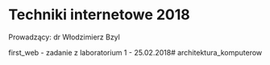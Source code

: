 # Techniki internetowe 2018
Prowadzący: dr Włodzimierz Bzyl

first_web - zadanie z laboratorium 1 - 25.02.2018# architektura_komputerow
